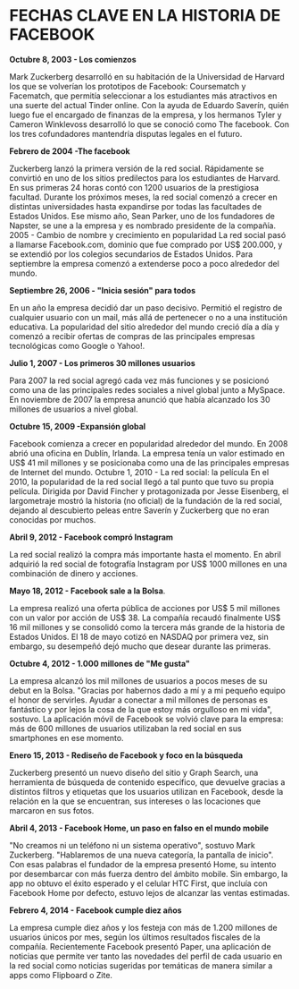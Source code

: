 # **FECHAS CLAVE EN LA HISTORIA DE FACEBOOK** 

**Octubre 8, 2003 - Los comienzos**

Mark Zuckerberg desarrolló en su habitación de la Universidad de Harvard los que se volverían los prototipos de Facebook: Coursematch y Facematch, que permitía seleccionar a los estudiantes más atractivos en una suerte del actual Tinder online. Con la ayuda de Eduardo Saverín, quién luego fue el encargado de finanzas de la empresa, y los hermanos Tyler y Cameron Winklevoss desarrolló lo que se conoció como The facebook. Con los tres cofundadores mantendría disputas legales en el futuro.

**Febrero de 2004 -The facebook**

Zuckerberg lanzó la primera versión de la red social. Rápidamente se convirtió en uno de los sitios predilectos para los estudiantes de Harvard. En sus primeras 24 horas contó con 1200 usuarios de la prestigiosa facultad. Durante los próximos meses, la red social comenzó a crecer en distintas universidades hasta expandirse por todas las facultades de Estados Unidos. Ese mismo año, Sean Parker, uno de los fundadores de Napster, se une a la empresa y es nombrado presidente de la compañía. 2005 - Cambio de nombre y crecimiento en popularidad La red social pasó a llamarse Facebook.com, dominio que fue comprado por US$ 200.000, y se extendió por los colegios secundarios de Estados Unidos. Para septiembre la empresa comenzó a extenderse poco a poco alrededor del mundo.

**Septiembre 26, 2006 - "Inicia sesión" para todos**

En un año la empresa decidió dar un paso decisivo. Permitió el registro de cualquier usuario con un mail, más allá de pertenecer o no a una institución educativa. La popularidad del sitio alrededor del mundo creció día a día y comenzó a recibir ofertas de compras de las principales empresas tecnológicas como Google o Yahoo!.

**Julio 1, 2007 - Los primeros 30 millones usuarios**

Para 2007 la red social agregó cada vez más funciones y se posicionó como una de las principales redes sociales a nivel global junto a MySpace. En noviembre de 2007 la empresa anunció que había alcanzado los 30 millones de usuarios a nivel global.

**Octubre 15, 2009 -Expansión global**

Facebook comienza a crecer en popularidad alrededor del mundo. En 2008 abrió una oficina en Dublín, Irlanda. La empresa tenía un valor estimado en US$ 41 mil millones y se posicionaba como una de las principales empresas de Internet del mundo. Octubre 1, 2010 - La red social: la película En el 2010, la popularidad de la red social llegó a tal punto que tuvo su propia película. Dirigida por David Fincher y protagonizada por Jesse Eisenberg, el largometraje mostró la historia \(no oficial\) de la fundación de la red social, dejando al descubierto peleas entre Saverín y Zuckerberg que no eran conocidas por muchos.

**Abril 9, 2012 - Facebook compró Instagram**

La red social realizó la compra más importante hasta el momento. En abril adquirió la red social de fotografía Instagram por US$ 1000 millones en una combinación de dinero y acciones.

**Mayo 18, 2012 - Facebook sale a la Bolsa**.

La empresa realizó una oferta pública de acciones por US$ 5 mil millones con un valor por acción de US$ 38. La compañía recaudó finalmente US$ 16 mil millones y se consolidó como la tercera más grande de la historia de Estados Unidos. El 18 de mayo cotizó en NASDAQ por primera vez, sin embargo, su desempeñó dejó mucho que desear durante las primeras.

**Octubre 4, 2012 - 1.000 millones de "Me gusta"**

La empresa alcanzó los mil millones de usuarios a pocos meses de su debut en la Bolsa. "Gracias por habernos dado a mí y a mi pequeño equipo el honor de servirles. Ayudar a conectar a mil millones de personas es fantástico y por lejos la cosa de la que estoy más orgulloso en mi vida", sostuvo. La aplicación móvil de Facebook se volvió clave para la empresa: más de 600 millones de usuarios utilizaban la red social en sus smartphones en ese momento.

**Enero 15, 2013 - Rediseño de Facebook y foco en la búsqueda**

Zuckerberg presentó un nuevo diseño del sitio y Graph Search, una herramienta de búsqueda de contenido específico, que devuelve gracias a distintos filtros y etiquetas que los usuarios utilizan en Facebook, desde la relación en la que se encuentran, sus intereses o las locaciones que marcaron en sus fotos.

**Abril 4, 2013 - Facebook Home, un paso en falso en el mundo mobile**

"No creamos ni un teléfono ni un sistema operativo", sostuvo Mark Zuckerberg. "Hablaremos de una nueva categoría, la pantalla de inicio". Con esas palabras el fundador de la empresa presentó Home, su intento por desembarcar con más fuerza dentro del ámbito mobile. Sin embargo, la app no obtuvo el éxito esperado y el celular HTC First, que incluía con Facebook Home por defecto, estuvo lejos de alcanzar las ventas estimadas.

**Febrero 4, 2014 - Facebook cumple diez años**

La empresa cumple diez años y los festeja con más de 1.200 millones de usuarios únicos por mes, según los últimos resultados fiscales de la compañía. Recientemente Facebook presentó Paper, una aplicación de noticias que permite ver tanto las novedades del perfil de cada usuario en la red social como noticias sugeridas por temáticas de manera similar a apps como Flipboard o Zite.

